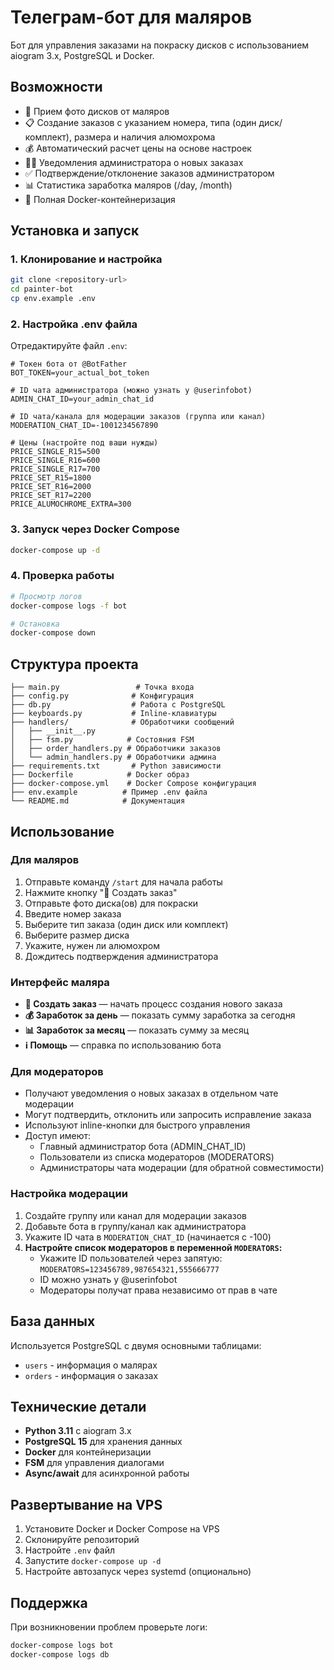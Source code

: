 # Телеграм-бот для маляров

Бот для управления заказами на покраску дисков с использованием aiogram 3.x, PostgreSQL и Docker.

## Возможности

- 📸 Прием фото дисков от маляров
- 📋 Создание заказов с указанием номера, типа (один диск/комплект), размера и наличия алюмохрома
- 💰 Автоматический расчет цены на основе настроек
- 👨‍💼 Уведомления администратора о новых заказах
- ✅ Подтверждение/отклонение заказов администратором
- 📊 Статистика заработка маляров (/day, /month)
- 🐳 Полная Docker-контейнеризация

## Установка и запуск

### 1. Клонирование и настройка

```bash
git clone <repository-url>
cd painter-bot
cp env.example .env
```

### 2. Настройка .env файла

Отредактируйте файл `.env`:

```env
# Токен бота от @BotFather
BOT_TOKEN=your_actual_bot_token

# ID чата администратора (можно узнать у @userinfobot)
ADMIN_CHAT_ID=your_admin_chat_id

# ID чата/канала для модерации заказов (группа или канал)
MODERATION_CHAT_ID=-1001234567890

# Цены (настройте под ваши нужды)
PRICE_SINGLE_R15=500
PRICE_SINGLE_R16=600
PRICE_SINGLE_R17=700
PRICE_SET_R15=1800
PRICE_SET_R16=2000
PRICE_SET_R17=2200
PRICE_ALUMOCHROME_EXTRA=300
```

### 3. Запуск через Docker Compose

```bash
docker-compose up -d
```

### 4. Проверка работы

```bash
# Просмотр логов
docker-compose logs -f bot

# Остановка
docker-compose down
```

## Структура проекта

```
├── main.py                 # Точка входа
├── config.py              # Конфигурация
├── db.py                  # Работа с PostgreSQL
├── keyboards.py           # Inline-клавиатуры
├── handlers/              # Обработчики сообщений
│   ├── __init__.py
│   ├── fsm.py            # Состояния FSM
│   ├── order_handlers.py # Обработчики заказов
│   └── admin_handlers.py # Обработчики админа
├── requirements.txt       # Python зависимости
├── Dockerfile            # Docker образ
├── docker-compose.yml    # Docker Compose конфигурация
├── env.example          # Пример .env файла
└── README.md            # Документация
```

## Использование

### Для маляров

1. Отправьте команду `/start` для начала работы
2. Нажмите кнопку "🎨 Создать заказ"
3. Отправьте фото диска(ов) для покраски
4. Введите номер заказа
5. Выберите тип заказа (один диск или комплект)
6. Выберите размер диска
7. Укажите, нужен ли алюмохром
8. Дождитесь подтверждения администратора

### Интерфейс маляра

- **🎨 Создать заказ** — начать процесс создания нового заказа
- **💰 Заработок за день** — показать сумму заработка за сегодня
- **📊 Заработок за месяц** — показать сумму за месяц  
- **ℹ️ Помощь** — справка по использованию бота

### Для модераторов

- Получают уведомления о новых заказах в отдельном чате модерации
- Могут подтвердить, отклонить или запросить исправление заказа
- Используют inline-кнопки для быстрого управления
- Доступ имеют:
  - Главный администратор бота (ADMIN_CHAT_ID)
  - Пользователи из списка модераторов (MODERATORS)
  - Администраторы чата модерации (для обратной совместимости)

### Настройка модерации

1. Создайте группу или канал для модерации заказов
2. Добавьте бота в группу/канал как администратора
3. Укажите ID чата в `MODERATION_CHAT_ID` (начинается с -100)
4. **Настройте список модераторов в переменной `MODERATORS`:**
   - Укажите ID пользователей через запятую: `MODERATORS=123456789,987654321,555666777`
   - ID можно узнать у @userinfobot
   - Модераторы получат права независимо от прав в чате

## База данных

Используется PostgreSQL с двумя основными таблицами:

- `users` - информация о малярах
- `orders` - информация о заказах

## Технические детали

- **Python 3.11** с aiogram 3.x
- **PostgreSQL 15** для хранения данных
- **Docker** для контейнеризации
- **FSM** для управления диалогами
- **Async/await** для асинхронной работы

## Развертывание на VPS

1. Установите Docker и Docker Compose на VPS
2. Склонируйте репозиторий
3. Настройте `.env` файл
4. Запустите `docker-compose up -d`
5. Настройте автозапуск через systemd (опционально)

## Поддержка

При возникновении проблем проверьте логи:

```bash
docker-compose logs bot
docker-compose logs db
```
